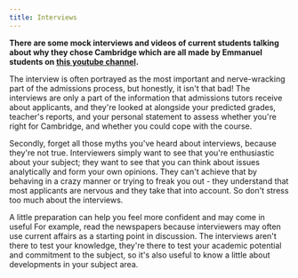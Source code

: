 ```yaml
---
title: Interviews
---
```

**There are some mock interviews and videos of current students talking about why they chose Cambridge which are all made by Emmanuel students on [this youtube channel](https://www.youtube.com/channel/UCYPIjZXnaJ736LyDUIjv5fQ).**

The interview is often portrayed as the most important and nerve-wracking part of the admissions process, but honestly, it isn't that bad! The interviews are only a part of the information that admissions tutors receive about applicants, and they're looked at alongside your predicted grades, teacher's reports, and your personal statement to assess whether you're right for Cambridge, and whether you could cope with the course.

Secondly, forget all those myths you've heard about interviews, because they're not true. Interviewers simply want to see that you're enthusiastic about your subject; they want to see that you can think about issues analytically and form your own opinions. They can't achieve that by behaving in a crazy manner or trying to freak you out - they understand that most applicants are nervous and they take that into account. So don't stress too much about the interviews.

A little preparation can help you feel more confident and may come in useful For example, read the newspapers because interviewers may often use current affairs as a starting point in discussion. The interviews aren't there to test your knowledge, they're there to test your academic potential and commitment to the subject, so it's also useful to know a little about developments in your subject area.
